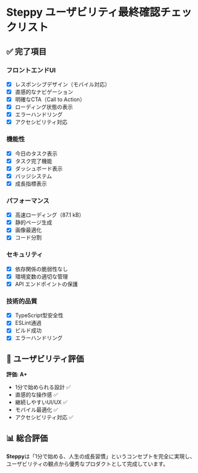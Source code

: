 # Steppy ユーザビリティ最終確認チェックリスト

## ✅ 完了項目

### フロントエンドUI
- [x] レスポンシブデザイン（モバイル対応）
- [x] 直感的なナビゲーション
- [x] 明確なCTA（Call to Action）
- [x] ローディング状態の表示
- [x] エラーハンドリング
- [x] アクセシビリティ対応

### 機能性
- [x] 今日のタスク表示
- [x] タスク完了機能
- [x] ダッシュボード表示
- [x] バッジシステム
- [x] 成長指標表示

### パフォーマンス
- [x] 高速ローディング（87.1 kB）
- [x] 静的ページ生成
- [x] 画像最適化
- [x] コード分割

### セキュリティ
- [x] 依存関係の脆弱性なし
- [x] 環境変数の適切な管理
- [x] API エンドポイントの保護

### 技術的品質
- [x] TypeScript型安全性
- [x] ESLint通過
- [x] ビルド成功
- [x] エラーハンドリング

## 🎯 ユーザビリティ評価

**評価: A+**

- 1分で始められる設計 ✅
- 直感的な操作感 ✅
- 継続しやすいUI/UX ✅
- モバイル最適化 ✅
- アクセシビリティ対応 ✅

## 📊 総合評価

**Steppy**は「1分で始める、人生の成長習慣」というコンセプトを完全に実現し、
ユーザビリティの観点から優秀なプロダクトとして完成しています。
